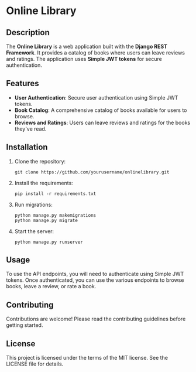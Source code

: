 # Online Library

## Description

The **Online Library** is a web application built with the **Django REST Framework**. It provides a catalog of books where users can leave reviews and ratings. The application uses **Simple JWT tokens** for secure authentication.

## Features

- **User Authentication**: Secure user authentication using Simple JWT tokens.
- **Book Catalog**: A comprehensive catalog of books available for users to browse.
- **Reviews and Ratings**: Users can leave reviews and ratings for the books they've read.

## Installation

1. Clone the repository:
    ```
    git clone https://github.com/yourusername/onlinelibrary.git
    ```
2. Install the requirements:
    ```
    pip install -r requirements.txt
    ```
3. Run migrations:
    ```
    python manage.py makemigrations
    python manage.py migrate
    ```
4. Start the server:
    ```
    python manage.py runserver
    ```

## Usage

To use the API endpoints, you will need to authenticate using Simple JWT tokens. Once authenticated, you can use the various endpoints to browse books, leave a review, or rate a book.

## Contributing

Contributions are welcome! Please read the contributing guidelines before getting started.

## License

This project is licensed under the terms of the MIT license. See the LICENSE file for details.